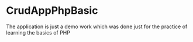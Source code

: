 # CrudAppPhpBasic
The application is just a demo work which was done just for the practice of learning the basics of PHP
